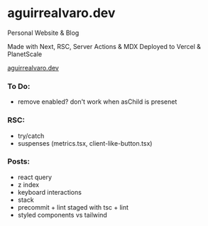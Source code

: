 # aguirrealvaro.dev

Personal Website & Blog

Made with Next, RSC, Server Actions & MDX
Deployed to Vercel & PlanetScale

[aguirrealvaro.dev](https://aguirrealvaro.dev)

### To Do:

- remove enabled? don't work when asChild is presenet

### RSC:

- try/catch
- suspenses (metrics.tsx, client-like-button.tsx)

### Posts:

- react query
- z index
- keyboard interactions
- stack
- precommit + lint staged with tsc + lint
- styled components vs tailwind
